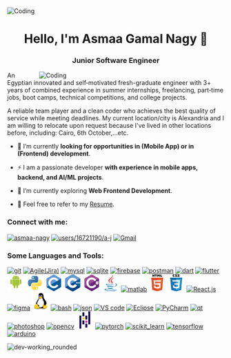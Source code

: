 <img align="center" alt="Coding" height="350" width="1200" src="https://github.com/user-attachments/assets/ea4efe4a-cb20-476c-8a26-3249ededdb0e">


<h1 align="center">Hello, I'm Asmaa Gamal Nagy 👋</h1>
<h3 align="center">Junior Software Engineer </h3>


<img align="right" alt="Coding" width="430" src="https://github.com/user-attachments/assets/66219b94-c484-4663-a3a8-2e6953eabb59">




An Egyptian innovated and self‑motivated fresh-graduate engineer with 3+ years of combined experience in summer internships, freelancing, part‑time jobs, boot camps, technical competitions, and college projects. 

A reliable team player and a clean coder who achieves the best quality of service while meeting deadlines. My current location/city is Alexandria and I am willing to relocate upon request because I've lived in other locations before, including: Cairo, 6th October,...etc.

- 🔭 I’m currently **looking for opportunities in (Mobile App) or in (Frontend) development**.

- ⚡ I am a passionate developer **with experience in mobile apps, backend, and AI/ML projects**.

- 🌱 I’m currently exploring **Web Frontend Development**.

- 📄 Feel free to refer to my [Resume](https://drive.google.com/file/d/1OAfmg_Qk6XJLNB2zdOpnP_3MfrraYnYz/).



<h3 align="left">Connect with me:</h3>
<p align="left">
<a href="https://linkedin.com/in/asmaa-nagy" target="blank"><img align="center" src="https://raw.githubusercontent.com/rahuldkjain/github-profile-readme-generator/master/src/images/icons/Social/linked-in-alt.svg" alt="asmaa-nagy" height="30" width="40" /></a>
<a href="https://stackoverflow.com/users/16721190/a-j" target="blank"><img align="center" src="https://raw.githubusercontent.com/rahuldkjain/github-profile-readme-generator/master/src/images/icons/Social/stack-overflow.svg" alt="users/16721190/a-j" height="30" width="40" /></a>
<a href="mailto:asmaagamal.nagy@gmail.com" target="blank"><img align="center" src="https://img.icons8.com/color/48/000000/gmail.png" alt="Gmail" height="30" width="40" /></a>
</p>

<h3 align="left"> Some Languages and Tools:</h3>
<p align="left">
<a href="https://git-scm.com/" target="_blank" rel="noreferrer"> <img src="https://www.vectorlogo.zone/logos/git-scm/git-scm-icon.svg" alt="git" width="40" height="40"/></a>
<a href="https://www.atlassian.com/software/jira" target="_blank" rel="noreferrer"> <img src="https://github.com/user-attachments/assets/a8eca975-492d-45f2-8feb-9a5bf947e63c" alt="Agile(Jira)" width="40" height="40"/></a>
<a href="https://www.mysql.com/" target="_blank" rel="noreferrer"> <img src="https://github.com/user-attachments/assets/041cd0ca-5224-4b32-b0ad-995fb6620e3b" alt="mysql" width="40" height="40"/></a>
<a href="https://pub.dev/packages/sqflite" target="_blank" rel="noreferrer"> <img src="https://www.vectorlogo.zone/logos/sqlite/sqlite-icon.svg" alt="sqlite" width="40" height="40"/></a> 
<a href="https://firebase.google.com/" target="_blank" rel="noreferrer"> <img src="https://www.vectorlogo.zone/logos/firebase/firebase-icon.svg" alt="firebase" width="40" height="40"/></a>
<a href="https://postman.com" target="_blank" rel="noreferrer"> <img src="https://www.vectorlogo.zone/logos/getpostman/getpostman-icon.svg" alt="postman" width="40" height="40"/></a> 
<a href="https://dart.dev" target="_blank" rel="noreferrer"> <img src="https://www.vectorlogo.zone/logos/dartlang/dartlang-icon.svg" alt="dart" width="40" height="40"/></a>
<a href="https://flutter.dev" target="_blank" rel="noreferrer"> <img src="https://www.vectorlogo.zone/logos/flutterio/flutterio-icon.svg" alt="flutter" width="40" height="40"/></a>
<a href="https://developer.android.com" target="_blank" rel="noreferrer"> <img src="https://raw.githubusercontent.com/devicons/devicon/master/icons/android/android-original-wordmark.svg" alt="android" width="40" height="40"/></a> 
<a href="https://www.python.org" target="_blank" rel="noreferrer"> <img src="https://raw.githubusercontent.com/devicons/devicon/master/icons/python/python-original.svg" alt="python" width="40" height="40"/></a>
 <a href="https://www.cprogramming.com/" target="_blank" rel="noreferrer"> <img src="https://raw.githubusercontent.com/devicons/devicon/master/icons/c/c-original.svg" alt="c" width="40" height="40"/></a> 
<a href="https://www.w3schools.com/cpp/" target="_blank" rel="noreferrer"> <img src="https://raw.githubusercontent.com/devicons/devicon/master/icons/cplusplus/cplusplus-original.svg" alt="cplusplus" width="40" height="40"/></a>
<a href="https://www.w3schools.com/cs/" target="_blank" rel="noreferrer"> <img src="https://raw.githubusercontent.com/devicons/devicon/master/icons/csharp/csharp-original.svg" alt="csharp" width="40" height="40"/></a>
<a href="https://www.java.com" target="_blank" rel="noreferrer"> <img src="https://raw.githubusercontent.com/devicons/devicon/master/icons/java/java-original.svg" alt="java" width="40" height="40"/></a> 
<a href="https://www.mathworks.com/" target="_blank" rel="noreferrer"> <img src="https://upload.wikimedia.org/wikipedia/commons/2/21/Matlab_Logo.png" alt="matlab" width="40" height="40"/></a> 
<a href="https://www.w3.org/html/" target="_blank" rel="noreferrer"> <img src="https://raw.githubusercontent.com/devicons/devicon/master/icons/html5/html5-original-wordmark.svg" alt="html5" width="40" height="40"/></a> 
<a href="https://www.w3schools.com/css/" target="_blank" rel="noreferrer"> <img src="https://raw.githubusercontent.com/devicons/devicon/master/icons/css3/css3-original-wordmark.svg" alt="css3" width="40" height="40"/></a>  
<a href="https://react.dev/" target="_blank" rel="noreferrer"> <img src="https://github.com/user-attachments/assets/dec81873-eca7-450e-833e-095d37b78427" alt="React.js" width="40" height="40"/></a>
<a href="https://www.figma.com/" target="_blank" rel="noreferrer"> <img src="https://www.vectorlogo.zone/logos/figma/figma-icon.svg" alt="figma" width="40" height="40"/></a>
<a href="https://ubuntu.com/download" target="_blank" rel="noreferrer"> <img src="https://raw.githubusercontent.com/devicons/devicon/master/icons/linux/linux-original.svg" alt="linux" width="40" height="40"/></a>
<a href="https://www.freecodecamp.org/news/bash-scripting-tutorial-linux-shell-script-and-command-line-for-beginners/#heading-how-to-get-started-with-bash-scripting" target="_blank" rel="noreferrer"> <img src="https://github.com/user-attachments/assets/970e724c-2161-4379-a3c9-34b5a9b9681a" alt="bash" width="40" height="40"/></a>
 <a href="https://www.w3schools.com/js/js_json_intro.asp" target="_blank" rel="noreferrer"><img src="https://github.com/user-attachments/assets/0ea6b7fd-9e9c-4c4a-95da-b711e732fbb3" alt="json" width="40" height="40"/></a>
 <a href="https://code.visualstudio.com/" target="_blank" rel="noreferrer"> <img src="https://github.com/user-attachments/assets/81e13d61-55ba-4364-997e-a98c331d1456" alt="VS code" width="40" height="40"/></a>
<a href="https://eclipseide.org/" target="_blank" rel="noreferrer"> <img src="https://github.com/user-attachments/assets/b4821131-182f-44b2-94e5-9da5012ae6d4" alt="Eclipse" width="40" height="40"/></a>
<a href="https://www.jetbrains.com/pycharm/" target="_blank" rel="noreferrer"> <img src="https://github.com/user-attachments/assets/08310b0d-27b9-44ce-95c8-f48b96b0422c" alt="PyCharm" width="40" height="40"/></a>
<a href="https://www.qt.io/" target="_blank" rel="noreferrer"> <img src="https://upload.wikimedia.org/wikipedia/commons/0/0b/Qt_logo_2016.svg" alt="qt" width="40" height="40"/></a>
<a href="https://www.photoshop.com/en" target="_blank" rel="noreferrer"> <img src="https://github.com/user-attachments/assets/0d7c508a-6ad1-48da-97e9-bacbbe0ae4df" alt="photoshop" width="40" height="40"/></a> 
<a href="https://opencv.org/" target="_blank" rel="noreferrer"><img src="https://www.vectorlogo.zone/logos/opencv/opencv-icon.svg" alt="opencv" width="40" height="40"/></a>
<a href="https://pandas.pydata.org/" target="_blank" rel="noreferrer"><img src="https://raw.githubusercontent.com/devicons/devicon/2ae2a900d2f041da66e950e4d48052658d850630/icons/pandas/pandas-original.svg" alt="pandas" width="40" height="40"/></a>
<a href="https://pytorch.org/" target="_blank" rel="noreferrer"> <img src="https://www.vectorlogo.zone/logos/pytorch/pytorch-icon.svg" alt="pytorch" width="40" height="40"/></a> 
<a href="https://scikit-learn.org/" target="_blank" rel="noreferrer"> <img src="https://upload.wikimedia.org/wikipedia/commons/0/05/Scikit_learn_logo_small.svg" alt="scikit_learn" width="40" height="40"/></a> 
<a href="https://www.tensorflow.org" target="_blank" rel="noreferrer"> <img src="https://www.vectorlogo.zone/logos/tensorflow/tensorflow-icon.svg" alt="tensorflow" width="40" height="40"/></a>
<a href="https://www.arduino.cc/" target="_blank" rel="noreferrer"> <img src="https://cdn.worldvectorlogo.com/logos/arduino-1.svg" alt="arduino" width="40" height="40"/></a>
</p>


![dev-working_rounded](https://github.com/user-attachments/assets/e3ff5d60-5a1a-43f7-9907-e33a5af1675f)



